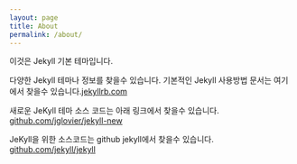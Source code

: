 ```yaml
---
layout: page
title: About
permalink: /about/
---
```


이것은 Jekyll 기본 테마입니다.

다양한 Jekyll 테마나 정보를 찾을수 있습니다.
기본적인 Jekyll 사용방법 문서는 여기에서 찾을수 있습니다.[jekyllrb.com](http://jekyllrb.com/)

새로운 JeKyll 테마 소스 코드는 아래 링크에서 찾을수 있습니다.
[github.com/jglovier/jekyll-new](https://github.com/jglovier/jekyll-new)

JeKyll을 위한 소스코드는 github jekyll에서 찾을수 있습니다.
[github.com/jekyll/jekyll](https://github.com/jekyll/jekyll)
